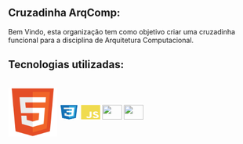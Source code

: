 ## Cruzadinha ArqComp:

Bem Vindo, esta organização tem como objetivo criar uma cruzadinha funcional para a disciplina de Arquitetura Computacional.

## Tecnologias utilizadas:
<div style="display: inline_block"><br>
 <img align="center" height="100" width="100" src="https://raw.githubusercontent.com/devicons/devicon/master/icons/html5/html5-original.svg">
 <img align="center" height="30" width="40" src="https://raw.githubusercontent.com/devicons/devicon/master/icons/css3/css3-original.svg">
 <img align="center" height="30" width="40" src="https://raw.githubusercontent.com/devicons/devicon/master/icons/javascript/javascript-plain.svg">
 <img  align="center" height="30" width="40" src="https://cdn.jsdelivr.net/gh/devicons/devicon/icons/react/react-original.svg" />
 <img  align="center" height="30" width="40" src="https://cdn.jsdelivr.net/gh/devicons/devicon/icons/nodejs/nodejs-original.svg" />
</div>  


  
